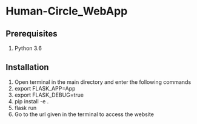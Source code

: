 # Human-Circle_WebApp

## Prerequisites
1) Python 3.6

## Installation
1) Open terminal in the main directory and enter the following commands
2) export FLASK_APP=App
3) export FLASK_DEBUG=true
4) pip install -e .
5) flask run
6) Go to the url given in the terminal to access the website
